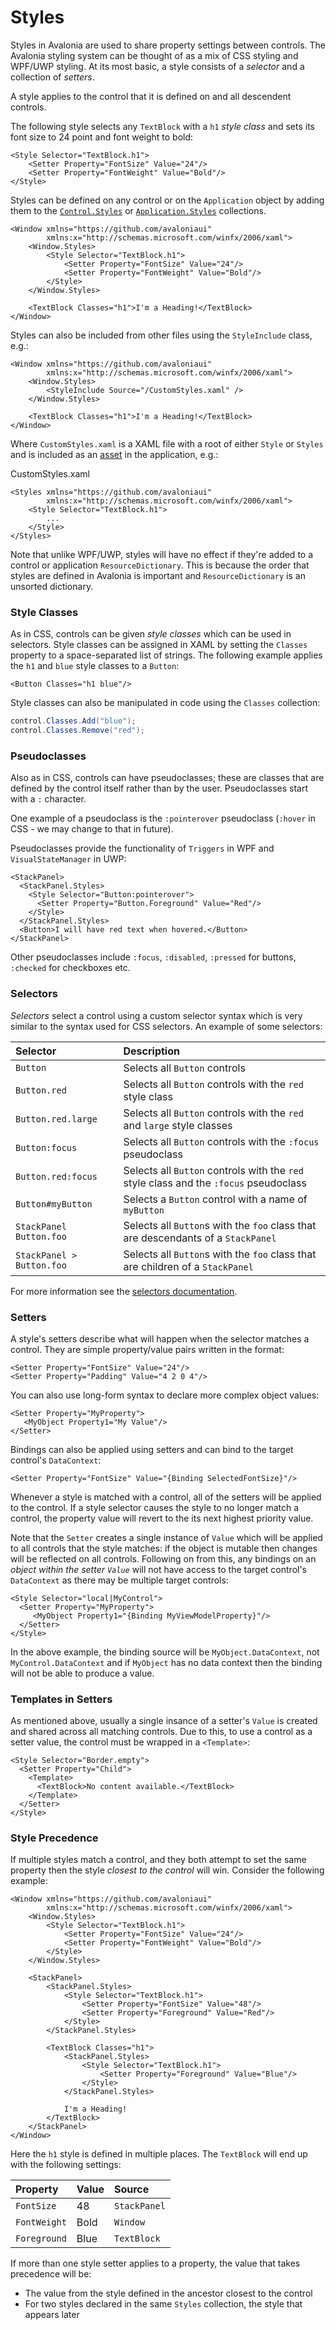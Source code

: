# Styles

Styles in Avalonia are used to share property settings between controls. The Avalonia styling system can be thought of as a mix of CSS styling and WPF/UWP styling. At its most basic, a style consists of a _selector_ and a collection of _setters_.

A style applies to the control that it is defined on and all descendent controls.

The following style selects any `TextBlock` with a `h1` _style class_ and sets its font size to 24 point and font weight to bold:

```markup
<Style Selector="TextBlock.h1">
    <Setter Property="FontSize" Value="24"/>
    <Setter Property="FontWeight" Value="Bold"/>
</Style>
```

Styles can be defined on any control or on the `Application` object by adding them to the [`Control.Styles`](http://reference.avaloniaui.net/api/Avalonia/StyledElement/0A46A84A) or [`Application.Styles`](http://reference.avaloniaui.net/api/Avalonia/Application/04017CAF) collections.

```markup
<Window xmlns="https://github.com/avaloniaui"
        xmlns:x="http://schemas.microsoft.com/winfx/2006/xaml">
    <Window.Styles>
        <Style Selector="TextBlock.h1">
            <Setter Property="FontSize" Value="24"/>
            <Setter Property="FontWeight" Value="Bold"/>
        </Style>
    </Window.Styles>

    <TextBlock Classes="h1">I'm a Heading!</TextBlock>
</Window>
```

Styles can also be included from other files using the `StyleInclude` class, e.g.:

```markup
<Window xmlns="https://github.com/avaloniaui"
        xmlns:x="http://schemas.microsoft.com/winfx/2006/xaml">
    <Window.Styles>
        <StyleInclude Source="/CustomStyles.xaml" />
    </Window.Styles>

    <TextBlock Classes="h1">I'm a Heading!</TextBlock>
</Window>
```

Where `CustomStyles.xaml` is a XAML file with a root of either `Style` or `Styles` and is included as an [asset](../getting-started/assets.md) in the application, e.g.:

CustomStyles.xaml

```markup
<Styles xmlns="https://github.com/avaloniaui"
        xmlns:x="http://schemas.microsoft.com/winfx/2006/xaml">
    <Style Selector="TextBlock.h1">
        ...
    </Style>
</Styles>
```

Note that unlike WPF/UWP, styles will have no effect if they're added to a control or application `ResourceDictionary`. This is because the order that styles are defined in Avalonia is important and `ResourceDictionary` is an unsorted dictionary.

### Style Classes <a id="style-classes"></a>

As in CSS, controls can be given _style classes_ which can be used in selectors. Style classes can be assigned in XAML by setting the `Classes` property to a space-separated list of strings. The following example applies the `h1` and `blue` style classes to a `Button`:

```markup
<Button Classes="h1 blue"/>
```

Style classes can also be manipulated in code using the `Classes` collection:

```csharp
control.Classes.Add("blue");
control.Classes.Remove("red");
```

### Pseudoclasses <a id="pseudoclasses"></a>

Also as in CSS, controls can have pseudoclasses; these are classes that are defined by the control itself rather than by the user. Pseudoclasses start with a `:` character.

One example of a pseudoclass is the `:pointerover` pseudoclass \(`:hover` in CSS - we may change to that in future\).

Pseudoclasses provide the functionality of `Triggers` in WPF and `VisualStateManager` in UWP:

```markup
<StackPanel>
  <StackPanel.Styles>
    <Style Selector="Button:pointerover">
      <Setter Property="Button.Foreground" Value="Red"/>
    </Style>
  </StackPanel.Styles>
  <Button>I will have red text when hovered.</Button>
</StackPanel>
```

Other pseudoclasses include `:focus`, `:disabled`, `:pressed` for buttons, `:checked` for checkboxes etc.

### Selectors <a id="selectors"></a>

_Selectors_ select a control using a custom selector syntax which is very similar to the syntax used for CSS selectors. An example of some selectors:

| Selector | Description |
| :--- | :--- |
| `Button` | Selects all `Button` controls |
| `Button.red` | Selects all `Button` controls with the `red` style class |
| `Button.red.large` | Selects all `Button` controls with the `red` and `large` style classes |
| `Button:focus` | Selects all `Button` controls with the `:focus` pseudoclass |
| `Button.red:focus` | Selects all `Button` controls with the `red` style class and the `:focus` pseudoclass |
| `Button#myButton` | Selects a `Button` control with a name of `myButton` |
| `StackPanel Button.foo` | Selects all `Button`s with the `foo` class that are descendants of a `StackPanel` |
| `StackPanel > Button.foo` | Selects all `Button`s with the `foo` class that are children of a `StackPanel` |

For more information see the [selectors documentation](./selectors.md).

### Setters <a id="setters"></a>

A style's setters describe what will happen when the selector matches a control. They are simple property/value pairs written in the format:

```markup
<Setter Property="FontSize" Value="24"/>
<Setter Property="Padding" Value="4 2 0 4"/>
```

You can also use long-form syntax to declare more complex object values:

```markup
<Setter Property="MyProperty">
   <MyObject Property1="My Value"/>
</Setter>
```

Bindings can also be applied using setters and can bind to the target control's `DataContext`:

```markup
<Setter Property="FontSize" Value="{Binding SelectedFontSize}"/>
```

Whenever a style is matched with a control, all of the setters will be applied to the control. If a style selector causes the style to no longer match a control, the property value will revert to the its next highest priority value.

Note that the `Setter` creates a single instance of `Value` which will be applied to all controls that the style matches: if the object is mutable then changes will be reflected on all controls. Following on from this, any bindings on an _object within the setter `Value`_ will not have access to the target control's `DataContext` as there may be multiple target controls:

```markup
<Style Selector="local|MyControl">
  <Setter Property="MyProperty">
     <MyObject Property1="{Binding MyViewModelProperty}"/>
  </Setter>
</Style>
```

In the above example, the binding source will be `MyObject.DataContext`, not `MyControl.DataContext` and if `MyObject` has no data context then the binding will not be able to produce a value.

### Templates in Setters <a id="templates-in-setters"></a>

As mentioned above, usually a single insance of a setter's `Value` is created and shared across all matching controls. Due to this, to use a control as a setter value, the control must be wrapped in a `<Template>`:

```markup
<Style Selector="Border.empty">
  <Setter Property="Child">
    <Template>
      <TextBlock>No content available.</TextBlock>
    </Template>
  </Setter>
</Style>
```

### Style Precedence <a id="style-precedence"></a>

If multiple styles match a control, and they both attempt to set the same property then the style _closest to the control_ will win. Consider the following example:

```markup
<Window xmlns="https://github.com/avaloniaui"
        xmlns:x="http://schemas.microsoft.com/winfx/2006/xaml">
    <Window.Styles>
        <Style Selector="TextBlock.h1">
            <Setter Property="FontSize" Value="24"/>
            <Setter Property="FontWeight" Value="Bold"/>
        </Style>
    </Window.Styles>

    <StackPanel>
        <StackPanel.Styles>
            <Style Selector="TextBlock.h1">
                <Setter Property="FontSize" Value="48"/>
                <Setter Property="Foreground" Value="Red"/>
            </Style>
        </StackPanel.Styles>

        <TextBlock Classes="h1">
            <StackPanel.Styles>
                <Style Selector="TextBlock.h1">
                    <Setter Property="Foreground" Value="Blue"/>
                </Style>
            </StackPanel.Styles>

            I'm a Heading!
        </TextBlock>
    </StackPanel>
</Window>
```

Here the `h1` style is defined in multiple places. The `TextBlock` will end up with the following settings:

| Property | Value | Source |
| :--- | :--- | :--- |
| `FontSize` | 48 | `StackPanel` |
| `FontWeight` | Bold | `Window` |
| `Foreground` | Blue | `TextBlock` |

If more than one style setter applies to a property, the value that takes precedence will be:

* The value from the style defined in the ancestor closest to the control
* For two styles declared in the same `Styles` collection, the style that appears later

